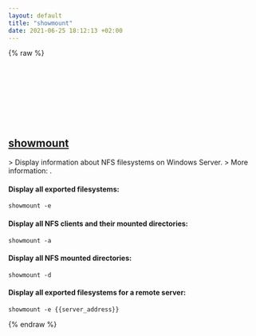```yaml
---
layout: default
title: "showmount"
date: 2021-06-25 18:12:13 +02:00
---
```

{% raw %}
<h2 id="showmount">
  <a href="/en/windows/showmount.html">showmount</a> <a href="#showmount"><svg class="icon">
    <use href="/assets/images/unicode_sprite.svg#link" />
  </svg></a>
</h2>
> Display information about NFS filesystems on Windows Server.
> More information: <https://docs.microsoft.com/windows-server/administration/windows-commands/showmount>.

#### Display all exported filesystems:
```shell
showmount -e
```
#### Display all NFS clients and their mounted directories:
```shell
showmount -a
```
#### Display all NFS mounted directories:
```shell
showmount -d
```
#### Display all exported filesystems for a remote server:
```shell
showmount -e {{server_address}}
```
{% endraw %}